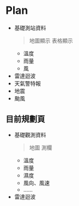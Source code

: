 # Plan

- 基礎測站資料
    > 地圖顯示
    > 表格顯示
    - 溫度
    - 雨量
    - 風
- 雷達迴波
- 天氣警特報
- 地震
- 颱風

## 目前規劃頁

- 基礎觀測資料
    > 地圖
    > 測欄
    - 溫度
    - 雨量
    - 濕度
    - 風向、風速
    - ……
- 雷達迴波
